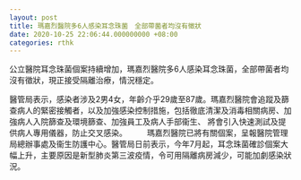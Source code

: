 ```yaml
---
layout: post
title: 瑪嘉烈醫院多6人感染耳念珠菌　全部帶菌者均沒有徵狀
date: 2020-10-25 22:06:44.000000000 +08:00
categories: rthk
---
```


公立醫院耳念珠菌個案持續增加，瑪嘉烈醫院多6人感染耳念珠菌，全部帶菌者均沒有徵狀，現正接受隔離治療，情況穩定。

醫管局表示，感染者涉及2男4女，年齡介乎29歲至87歲。瑪嘉烈醫院會追蹤及篩查病人的緊密接觸者，以及加強感染控制措施，包括徹底清潔及消毒相關病房、加強病人入院篩查及環境篩查、加強員工及病人手部衞生、 將會引入快速測試及提供病人專用儀器，防止交叉感染。
　　 
瑪嘉烈醫院已將有關個案，呈報醫院管理局總辦事處及衞生防護中心。醫管局日前表示，今年7月起，耳念珠菌確診個案大幅上升，主要原因是新型肺炎第三波疫情，令可用隔離病房減少，可能加劇感染狀況。
